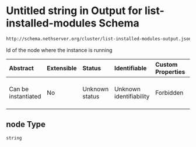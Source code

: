 # Untitled string in Output for list-installed-modules Schema

```txt
http://schema.nethserver.org/cluster/list-installed-modules-output.json#/patternProperties/.*/items/properties/node
```

Id of the node where the instance is running

| Abstract            | Extensible | Status         | Identifiable            | Custom Properties | Additional Properties | Access Restrictions | Defined In                                                                                                |
| :------------------ | :--------- | :------------- | :---------------------- | :---------------- | :-------------------- | :------------------ | :-------------------------------------------------------------------------------------------------------- |
| Can be instantiated | No         | Unknown status | Unknown identifiability | Forbidden         | Allowed               | none                | [list-installed-modules-output.json\*](cluster/list-installed-modules-output.json "open original schema") |

## node Type

`string`
